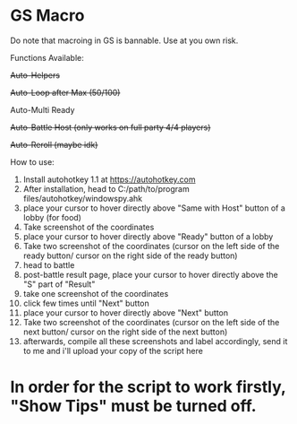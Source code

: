 # GS Macro

Do note that macroing in GS is bannable. Use at you own risk.

Functions Available:

~~Auto-Helpers~~

~~Auto-Loop after Max (50/100)~~

Auto-Multi Ready

~~Auto-Battle Host (only works on full party 4/4 players)~~

~~Auto-Reroll (maybe idk)~~

How to use:

1. Install autohotkey 1.1 at https://autohotkey.com
2. After installation, head to C:/path/to/program files/autohotkey/windowspy.ahk
3. place your cursor to hover directly above "Same with Host" button of a lobby (for food)
4. Take screenshot of the coordinates
5. place your cursor to hover directly above "Ready" button of a lobby
6. Take two screenshot of the coordinates (cursor on the left side of the ready button/ cursor on the right side of the ready button)
7. head to battle
8. post-battle result page, place your cursor to hover directly above the "S" part of "Result"
9. take one screenshot of the coordinates
10. click few times until "Next" button
11. place your cursor to hover directly above "Next" button
12. Take two screenshot of the coordinates (cursor on the left side of the next button/ cursor on the right side of the next button)
13. afterwards, compile all these screenshots and label accordingly, send it to me and i'll upload your copy of the script here

# In order for the script to work firstly, "Show Tips" must be turned off.
